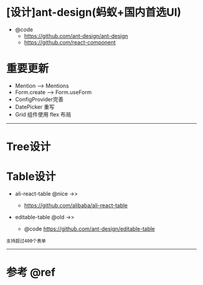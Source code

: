 # [设计]ant-design(蚂蚁+国内首选UI)

- @code 
  - https://github.com/ant-design/ant-design
  - https://github.com/react-component


# 重要更新

- Mention --> Mentions
- Form.create --> Form.useForm
- ConfigProvider完善
- DatePicker 重写
- Grid 组件使用 flex 布局

---

# Tree设计

# Table设计

- ali-react-table @nice ->>
  - https://github.com/alibaba/ali-react-table

- editable-table @old ->>
  - @code https://github.com/ant-design/editable-table

```  
支持超过400个表单
```

---

# 参考 @ref